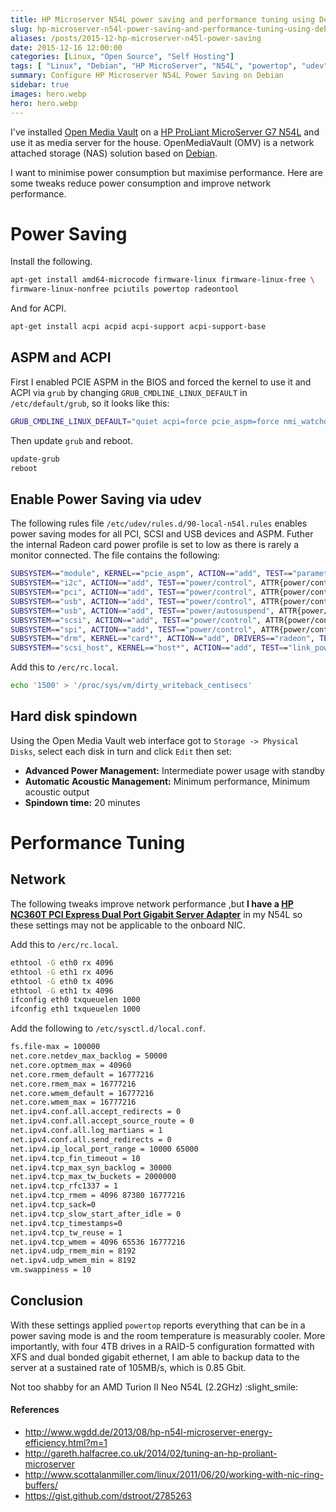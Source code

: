 ```yaml
---
title: HP Microserver N54L power saving and performance tuning using Debian
slug: hp-microserver-n54l-power-saving-and-performance-tuning-using-debian
aliases: /posts/2015-12-hp-microserver-n45l-power-saving
date: 2015-12-16 12:00:00
categories: [Linux, "Open Source", "Self Hosting"]
tags: [ "Linux", "Debian", "HP MicroServer", "N54L", "powertop", "udev", "ethtool", "AMD Turion II Neo" ]
summary: Configure HP Microserver N54L Power Saving on Debian
sidebar: true
images: hero.webp
hero: hero.webp
---
```


I've installed [Open Media Vault](http://www.openmediavault.org/)
on a [HP ProLiant MicroServer G7 N54L](http://www8.hp.com/uk/en/products/proliant-servers/product-detail.html?oid=5336624)
and use it as media server for the house. OpenMediaVault (OMV) is a
network attached storage (NAS) solution based on [Debian](http://www.debian.org).

I want to minimise power consumption but maximise performance. Here are
some tweaks reduce power consumption and improve network performance.

# Power Saving

Install the following.

```bash
apt-get install amd64-microcode firmware-linux firmware-linux-free \
firmware-linux-nonfree pciutils powertop radeontool
```

And for ACPI.

```bash
apt-get install acpi acpid acpi-support acpi-support-base
```

## ASPM and ACPI

First I enabled PCIE ASPM in the BIOS and forced the kernel to use it and
ACPI via `grub` by changing `GRUB_CMDLINE_LINUX_DEFAULT` in `/etc/default/grub`,
so it looks like this:

```bash
GRUB_CMDLINE_LINUX_DEFAULT="quiet acpi=force pcie_aspm=force nmi_watchdog=0"
```

Then update `grub` and reboot.

```bash
update-grub
reboot
```

## Enable Power Saving via udev

The following rules file `/etc/udev/rules.d/90-local-n54l.rules` enables
power saving modes for all PCI, SCSI and USB devices and ASPM. Futher
the internal Radeon card power profile is set to low as there is rarely
a monitor connected. The file contains the following:

```bash
SUBSYSTEM=="module", KERNEL=="pcie_aspm", ACTION=="add", TEST=="parameters/policy", ATTR{parameters/policy}="powersave"
SUBSYSTEM=="i2c", ACTION=="add", TEST=="power/control", ATTR{power/control}="auto"
SUBSYSTEM=="pci", ACTION=="add", TEST=="power/control", ATTR{power/control}="auto"
SUBSYSTEM=="usb", ACTION=="add", TEST=="power/control", ATTR{power/control}="auto"
SUBSYSTEM=="usb", ACTION=="add", TEST=="power/autosuspend", ATTR{power/autosuspend}="2"
SUBSYSTEM=="scsi", ACTION=="add", TEST=="power/control", ATTR{power/control}="auto"
SUBSYSTEM=="spi", ACTION=="add", TEST=="power/control", ATTR{power/control}="auto"
SUBSYSTEM=="drm", KERNEL=="card*", ACTION=="add", DRIVERS=="radeon", TEST=="power/control", TEST=="device/power_method", ATTR{device/power_method}="profile", ATTR{device/power_profile}="low"
SUBSYSTEM=="scsi_host", KERNEL=="host*", ACTION=="add", TEST=="link_power_management_policy", ATTR{link_power_management_policy}="min_power"
```

Add this to `/erc/rc.local`.

```bash
echo '1500' > '/proc/sys/vm/dirty_writeback_centisecs'
```

## Hard disk spindown

Using the Open Media Vault web interface got to `Storage -> Physical Disks`,
select each disk in turn and click `Edit` then set:

  * **Advanced Power Management:** Intermediate power usage with standby
  * **Automatic Acoustic Management:** Minimum performance, Minimum acoustic output
  * **Spindown time:** 20 minutes

# Performance Tuning

## Network

The following tweaks improve network performance ,but **I have a
[HP NC360T PCI Express Dual Port Gigabit Server Adapter](http://www.hiwifi.co.uk/)**
in my N54L so these settings may not be applicable to the onboard NIC.

Add this to `/erc/rc.local`.

```bash
ethtool -G eth0 rx 4096
ethtool -G eth1 rx 4096
ethtool -G eth0 tx 4096
ethtool -G eth1 tx 4096
ifconfig eth0 txqueuelen 1000
ifconfig eth1 txqueuelen 1000
```

Add the following to `/etc/sysctl.d/local.conf`.

```bash
fs.file-max = 100000
net.core.netdev_max_backlog = 50000
net.core.optmem_max = 40960
net.core.rmem_default = 16777216
net.core.rmem_max = 16777216
net.core.wmem_default = 16777216
net.core.wmem_max = 16777216
net.ipv4.conf.all.accept_redirects = 0
net.ipv4.conf.all.accept_source_route = 0
net.ipv4.conf.all.log_martians = 1
net.ipv4.conf.all.send_redirects = 0
net.ipv4.ip_local_port_range = 10000 65000
net.ipv4.tcp_fin_timeout = 10
net.ipv4.tcp_max_syn_backlog = 30000
net.ipv4.tcp_max_tw_buckets = 2000000
net.ipv4.tcp_rfc1337 = 1
net.ipv4.tcp_rmem = 4096 87380 16777216
net.ipv4.tcp_sack=0
net.ipv4.tcp_slow_start_after_idle = 0
net.ipv4.tcp_timestamps=0
net.ipv4.tcp_tw_reuse = 1
net.ipv4.tcp_wmem = 4096 65536 16777216
net.ipv4.udp_rmem_min = 8192
net.ipv4.udp_wmem_min = 8192
vm.swappiness = 10
```

## Conclusion

With these settings applied `powertop` reports everything that can be in
a power saving mode is and the room temperature is measurably cooler.
More importantly, with four 4TB drives in a RAID-5 configuration
formatted with XFS and dual bonded gigabit ethernet, I am able to backup
data to the server at a sustained rate of 105MB/s, which is 0.85 Gbit.

Not too shabby for an AMD Turion II Neo N54L (2.2GHz) :slight_smile:

#### References

  * <http://www.wgdd.de/2013/08/hp-n54l-microserver-energy-efficiency.html?m=1>
  * <http://gareth.halfacree.co.uk/2014/02/tuning-an-hp-proliant-microserver>
  * <http://www.scottalanmiller.com/linux/2011/06/20/working-with-nic-ring-buffers/>
  * <https://gist.github.com/dstroot/2785263>
